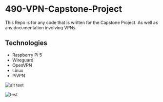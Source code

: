 # 490-VPN-Capstone-Project

This Repo is for any code that is written for the Capstone Project.
As well as any documentation involving VPNs.

## Technologies

- Raspberry Pi 5
- Wireguard
- OpenVPN
- Linux
- PiVPN

![alt text](http://url/to/img.png)

![test](https://imgur.com/y9EGhuJ/to/img.png)
